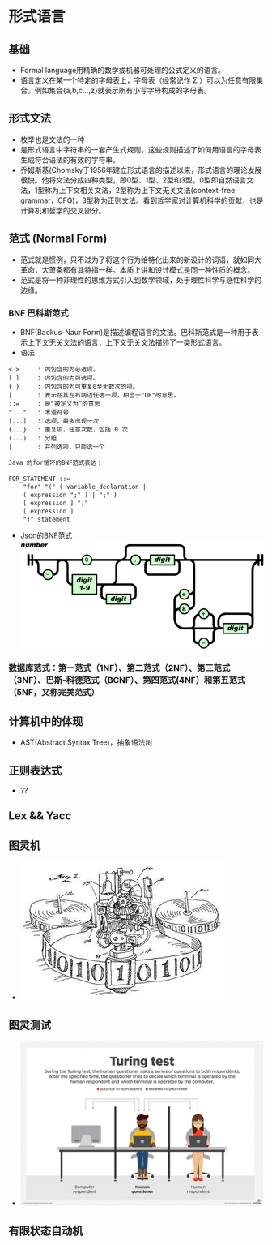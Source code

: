 # 形式语言
## 基础
* Formal language用精确的数学或机器可处理的公式定义的语言。
* 语言定义在某一个特定的字母表上，字母表（经常记作 Σ ）可以为任意有限集合。例如集合{a,b,c...,z}就表示所有小写字母构成的字母表。

## 形式文法
* 枚举也是文法的一种
* 是形式语言中字符串的一套产生式规则。这些规则描述了如何用语言的字母表生成符合语法的有效的字符串。
* 乔姆斯基(Chomsky于1956年建立形式语言的描述以来，形式语言的理论发展很快。他将文法分成四种类型，即0型、1型、2型和3型，0型即自然语言文法，1型称为上下文相关文法，2型称为上下文无关文法(context-free grammar，CFG)，3型称为正则文法。看到哲学家对计算机科学的贡献，也是计算机和哲学的交叉部分。

## 范式 (Normal Form)
* 范式就是惯例，只不过为了将这个行为给特化出来的新设计的词语，就如同大革命，大萧条都有其特指一样。本质上讲和设计模式是同一种性质的概念。
* 范式是将一种非理性的思维方式引入到数学领域，处于理性科学与感性科学的边缘。
### BNF 巴科斯范式
* BNF(Backus-Naur Form)是描述编程语言的文法。巴科斯范式是一种用于表示上下文无关文法的语言，上下文无关文法描述了一类形式语言。
* 语法
```
< >     : 内包含的为必选项。
[ ]     : 内包含的为可选项。
{ }     : 内包含的为可重复0至无数次的项。
|       : 表示在其左右两边任选一项，相当于"OR"的意思。
::=     : 是“被定义为”的意思
"..."   : 术语符号
[...]   : 选项，最多出现一次
{...}   : 重复项，任意次数，包括 0 次
(...)   : 分组
|       : 并列选项，只能选一个
```
```
Java 的for循环的BNF范式表达：

FOR_STATEMENT ::=
    "for" "(" ( variable_declaration |
    ( expression ";" ) | ";" )
    [ expression ] ";"
    [ expression ]
    ")" statement
```
* Json的BNF范式
![image](./assets/jsMYZ.png)

### 数据库范式：第一范式（1NF）、第二范式（2NF）、第三范式（3NF）、巴斯-科德范式（BCNF）、第四范式(4NF）和第五范式（5NF，又称完美范式）


## 计算机中的体现
* AST(Abstract Syntax Tree)，抽象语法树

## 正则表达式
* ?? 

## Lex && Yacc

## 图灵机
* ![image](./assets/152370204511225.jpg)

## 图灵测试
* ![image](./assets/crm-turing_test.jpg)

## 有限状态自动机